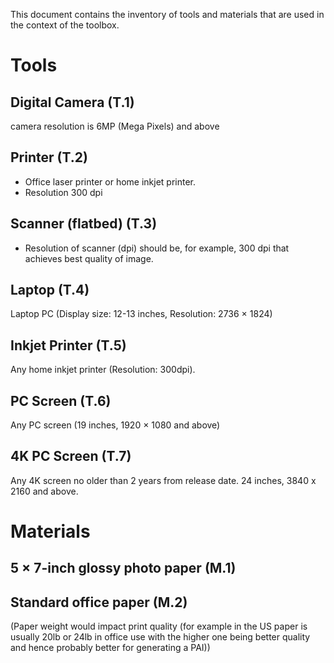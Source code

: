 This document contains the inventory of tools and materials that are used in the context of the toolbox. 

Tools
=======

Digital Camera (T.1)
---------------
camera resolution is 6MP (Mega Pixels) and above


Printer (T.2)
------------
- Office laser printer or home inkjet printer.
- Resolution 300 dpi


Scanner (flatbed) (T.3)
------------
- Resolution of scanner (dpi) should be, for example, 300 dpi that achieves best quality of image.

Laptop (T.4)
------------
Laptop PC (Display size: 12-13 inches, Resolution: 2736 × 1824)

Inkjet Printer (T.5)
--------------------
Any home inkjet printer (Resolution: 300dpi).

PC Screen (T.6)
---------------
Any PC screen (19 inches, 1920 × 1080 and above)

4K PC Screen (T.7)
-------------------
Any 4K screen no older than 2 years from release date. 24 inches, 3840 x 2160 and above.

Materials 
===========

5 × 7-inch glossy photo paper (M.1)
-----------------------------



Standard office paper (M.2)
----------------------------
 (Paper weight would impact print quality (for example in the US paper is usually 20lb or 24lb in office use with the higher one being better quality and hence probably better for generating a PAI))


